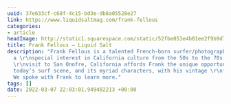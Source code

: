 ```yaml
---
uuid: 37e633cf-c68f-4c15-bd3e-db8a05528e27
link: https://www.liquidsaltmag.com/frank-fellous
categories:
- article
headImage: http://static1.squarespace.com/static/52fbe053e4b01ee2f9b9d77e/t/5ea6167b6fb8b631406be4fb/1595129904710/SanO3.jpg?format=1500w
title: Frank Fellous — Liquid Salt
description: "Frank Fellous is a talented French-born surfer/photographer who has
  a \r\nspecial interest in California culture from the 50s to the 70s. An annual
  \r\nvisit to San Onofre, California affords Frank the unique opportunity to \r\ndocument
  today’s surf scene, and its myriad characters, with his vintage \r\nfilm Leica rangefinder.
  We spoke with Frank to learn more."
tags: []
date: 2022-03-07 22:03:01.949482213 +00:00
---
```

